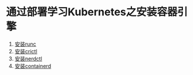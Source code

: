 # 通过部署学习Kubernetes之安装容器引擎

1. [安装runc](./runc/README.md)
2. [安装crictl](./crictl/README.md)
3. [安装nerdctl](./nerdctl/README.md)
4. [安装containerd](./containerd/README.md)